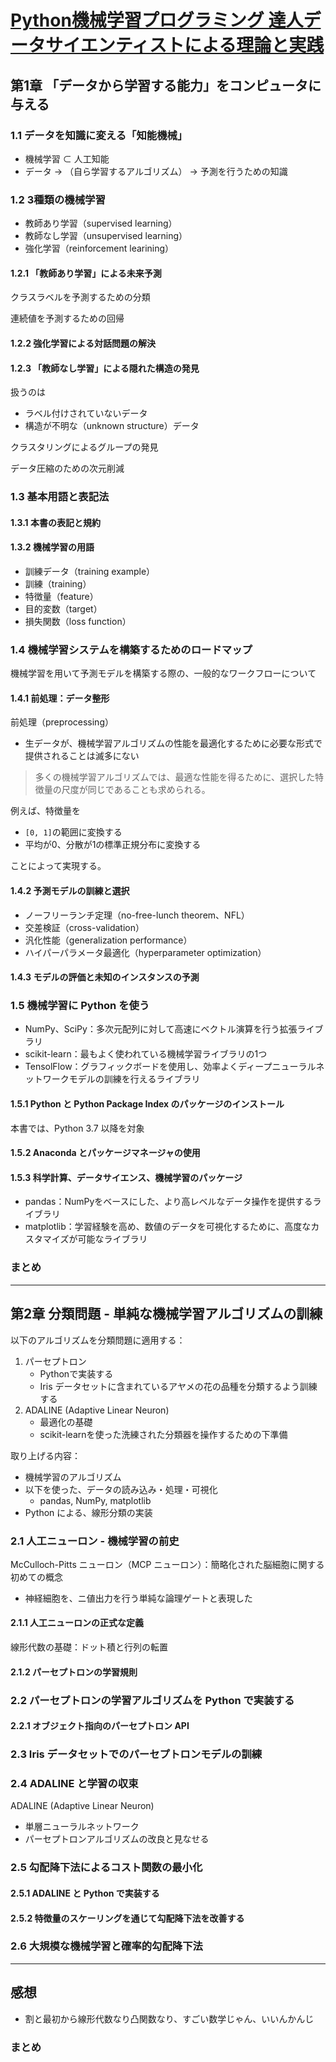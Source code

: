 # [Python機械学習プログラミング 達人データサイエンティストによる理論と実践](https://book.impress.co.jp/books/1120101017)

## 第1章 「データから学習する能力」をコンピュータに与える

### 1.1 データを知識に変える「知能機械」

- 機械学習 ⊂ 人工知能
- データ → （自ら学習するアルゴリズム） → 予測を行うための知識

### 1.2 3種類の機械学習

- 教師あり学習（supervised learning）
- 教師なし学習（unsupervised learning）
- 強化学習（reinforcement learining）

#### 1.2.1 「教師あり学習」による未来予測

クラスラベルを予測するための分類

連続値を予測するための回帰

#### 1.2.2 強化学習による対話問題の解決

#### 1.2.3 「教師なし学習」による隠れた構造の発見

扱うのは

- ラベル付けされていないデータ
- 構造が不明な（unknown structure）データ

クラスタリングによるグループの発見

データ圧縮のための次元削減

### 1.3 基本用語と表記法

#### 1.3.1 本書の表記と規約

#### 1.3.2 機械学習の用語

- 訓練データ（training example）
- 訓練（training）
- 特徴量（feature）
- 目的変数（target）
- 損失関数（loss function）

### 1.4 機械学習システムを構築するためのロードマップ

機械学習を用いて予測モデルを構築する際の、一般的なワークフローについて

#### 1.4.1 前処理：データ整形

前処理（preprocessing）

- 生データが、機械学習アルゴリズムの性能を最適化するために必要な形式で提供されることは滅多にない

> 多くの機械学習アルゴリズムでは、最適な性能を得るために、選択した特徴量の尺度が同じであることも求められる。

例えば、特徴量を

- `[0, 1]`の範囲に変換する
- 平均が0、分散が1の標準正規分布に変換する

ことによって実現する。

#### 1.4.2 予測モデルの訓練と選択

- ノーフリーランチ定理（no-free-lunch theorem、NFL）
- 交差検証（cross-validation）
- 汎化性能（generalization performance）
- ハイパーパラメータ最適化（hyperparameter optimization）

#### 1.4.3 モデルの評価と未知のインスタンスの予測

### 1.5 機械学習に Python を使う

- NumPy、SciPy：多次元配列に対して高速にベクトル演算を行う拡張ライブラリ
- scikit-learn：最もよく使われている機械学習ライブラリの1つ
- TensolFlow：グラフィックボードを使用し、効率よくディープニューラルネットワークモデルの訓練を行えるライブラリ

#### 1.5.1 Python と Python Package Index のパッケージのインストール

本書では、Python 3.7 以降を対象

#### 1.5.2 Anaconda とパッケージマネージャの使用

#### 1.5.3 科学計算、データサイエンス、機械学習のパッケージ

- pandas：NumPyをベースにした、より高レベルなデータ操作を提供するライブラリ
- matplotlib：学習経験を高め、数値のデータを可視化するために、高度なカスタマイズが可能なライブラリ

### まとめ

---

## 第2章 分類問題 - 単純な機械学習アルゴリズムの訓練

以下のアルゴリズムを分類問題に適用する：

1. パーセプトロン
   - Pythonで実装する
   - Iris データセットに含まれているアヤメの花の品種を分類するよう訓練する
2. ADALINE (Adaptive Linear Neuron)
   - 最適化の基礎
   - scikit-learnを使った洗練された分類器を操作するための下準備

取り上げる内容：

- 機械学習のアルゴリズム
- 以下を使った、データの読み込み・処理・可視化
  - pandas, NumPy, matplotlib
- Python による、線形分類の実装 

### 2.1 人工ニューロン - 機械学習の前史

McCulloch-Pitts ニューロン（MCP ニューロン）：簡略化された脳細胞に関する初めての概念

- 神経細胞を、ニ値出力を行う単純な論理ゲートと表現した

#### 2.1.1 人工ニューロンの正式な定義

線形代数の基礎：ドット積と行列の転置

#### 2.1.2 パーセプトロンの学習規則

### 2.2 パーセプトロンの学習アルゴリズムを Python で実装する

#### 2.2.1 オブジェクト指向のパーセプトロン API

### 2.3 Iris データセットでのパーセプトロンモデルの訓練

### 2.4 ADALINE と学習の収束

ADALINE (Adaptive Linear Neuron)

- 単層ニューラルネットワーク
- パーセプトロンアルゴリズムの改良と見なせる

### 2.5 勾配降下法によるコスト関数の最小化

#### 2.5.1 ADALINE と Python で実装する

#### 2.5.2 特徴量のスケーリングを通じて勾配降下法を改善する

### 2.6 大規模な機械学習と確率的勾配降下法

---

## 感想

- 割と最初から線形代数なり凸関数なり、すごい数学じゃん、いいんかんじ


### まとめ
